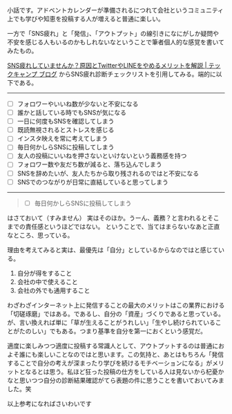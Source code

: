 小話です。アドベントカレンダーが準備されるにつれて会社というコミュニティ上でも学びや知恵を投稿する人が増えると普通に楽しい。

一方で「SNS疲れ」と「発信」、「アウトプット」の線引きになにがしか疑問や不安を感じる人もいるのかもしれないなということで筆者個人的な感覚を書いてみたもの。

[SNS疲れしていませんか？原因とTwitterやLINEをやめるメリットを解説 | テックキャンプ ブログ](https://tech-camp.in/note/pickup/77879/)
からSNS疲れ診断チェックリストを引用してみる。端的に以下である。

-----

- [ ] フォロワーやいいね数が少ないと不安になる
- [ ] 誰かと話している時でもSNSが気になる
- [ ] 一日に何度もSNSを確認してしまう
- [ ] 既読無視されるとストレスを感じる
- [ ] インスタ映えを常に考えてしまう
- [ ] 毎日何かしらSNSに投稿してしまう
- [ ] 友人の投稿にいいねを押さないといけないという義務感を持つ
- [ ] フォロワー数や友だち数が減ると、落ち込んでしまう
- [ ] SNSを辞めたいが、友人たちから取り残されるのではと不安になる
- [ ] SNSでのつながりが日常に直結していると思ってしまう
-----


> - [ ] 毎日何かしらSNSに投稿してしまう

はさておいて（すみません）
実はそのほか。うーん、義務？と言われるとそこまでの責任感というほどではない。
ということで、当てはまらないなあと正直なところ、思っている。

理由を考えてみると実は、最優先は「自分」としているからなのではと感じている。

1. 自分が得をすること
2. 会社の中で使えること
3. 会社の外でも通用すること

わざわざインターネット上に発信することの最大のメリットはこの業界における「切磋琢磨」ではある。であるし、自分の「資産」づくりであると思っている。が、言い換えれば単に「草が生えることがうれしい」「生やし続けられていることがたのしい」でもある。つまり基準を自分を第一におくという感覚だ。

適度に楽しみつつ適度に投稿する常識人として、アウトプットするのは普通におよそ誰にも楽しいことなのではと思います。この気持と、あとはもちろん「発信することで自分の考えが深まったり学びを続けるモチベーションになる」がメリットとなるとは思う。私ほど狂った投稿の仕方をしている人は見ないから杞憂かなと思いつつ自分の診断結果確認がてら表題の件に思うことを書いておいてみました。笑

以上参考になればさいわいです
